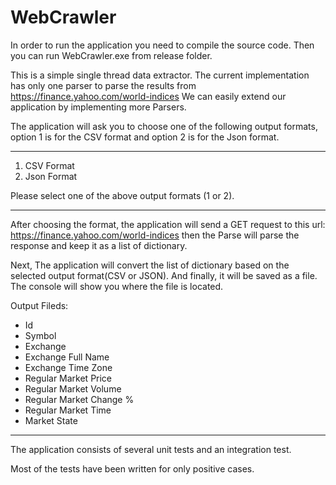 # WebCrawler
In order to run the application you need to compile the source code.
Then you can run WebCrawler.exe from release folder.

This is a simple single thread data extractor.
The current implementation has only one parser to parse the results from https://finance.yahoo.com/world-indices
We can easily extend our application by implementing more Parsers.

The application will ask you to choose one of the following output formats, option 1 is for the CSV format and option 2 is for the 
Json format.

*****************
1. CSV Format
2. Json Format

Please select one of the above output formats (1 or 2).
*****************

After choosing the format, the application will send a GET request to this url: https://finance.yahoo.com/world-indices
then the Parse will parse the response and keep it as a list of dictionary.

Next, The application will convert the list of dictionary based on the selected output format(CSV or JSON). And finally, it will be saved as a file.
The console will show you where the file is located.

Output Fileds:
- Id
- Symbol
- Exchange
- Exchange Full Name
- Exchange Time Zone
- Regular Market Price
- Regular Market Volume
- Regular Market Change %
- Regular Market Time
- Market State


**********
The application consists of several unit tests and an integration test.

Most of the tests have been written for only positive cases.





